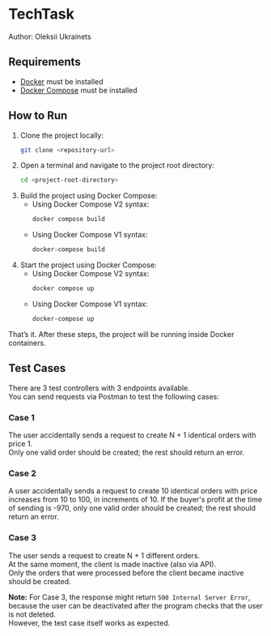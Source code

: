 # TechTask

Author: Oleksii Ukrainets

## Requirements

- [Docker](https://docs.docker.com/get-docker/) must be installed
- [Docker Compose](https://docs.docker.com/compose/) must be installed

## How to Run

1. Clone the project locally:
   ```bash
   git clone <repository-url>
   ```
2. Open a terminal and navigate to the project root directory:
   ```bash
   cd <project-root-directory>
   ```
3. Build the project using Docker Compose:
   - Using Docker Compose V2 syntax:
     ```bash
     docker compose build
     ```
   - Using Docker Compose V1 syntax:
     ```bash
     docker-compose build
     ```
4. Start the project using Docker Compose:
   - Using Docker Compose V2 syntax:
     ```bash
     docker compose up
     ```
   - Using Docker Compose V1 syntax:
     ```bash
     docker-compose up
     ```
That’s it. After these steps, the project will be running inside Docker containers.

## Test Cases

There are 3 test controllers with 3 endpoints available.  
You can send requests via Postman to test the following cases:

### Case 1
The user accidentally sends a request to create N + 1 identical orders with price 1.  
Only one valid order should be created; the rest should return an error.

### Case 2
A user accidentally sends a request to create 10 identical orders with price increases from 10 to 100, in increments of 10.
If the buyer's profit at the time of sending is -970, only one valid order should be created; the rest should return an error.

### Case 3
The user sends a request to create N + 1 different orders.  
At the same moment, the client is made inactive (also via API).  
Only the orders that were processed before the client became inactive should be created.

**Note:** For Case 3, the response might return `500 Internal Server Error`, because the user can be deactivated after the program checks that the user is not deleted.  
However, the test case itself works as expected.
